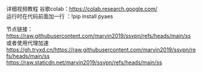 详细视频教程
谷歌colab：https://colab.research.google.com/     
运行时在代码前面加一行 ：!pip install pyaes


节点链接：
https://raw.githubusercontent.com/marvin2019/ssvpn/refs/heads/main/ss
或者使用代理加速 
https://gh.tryxd.cn/https://raw.githubusercontent.com/marvin2019/ssvpn/refs/heads/main/ss
https://raw.staticdn.net/marvin2019/ssvpn/refs/heads/main/ss
